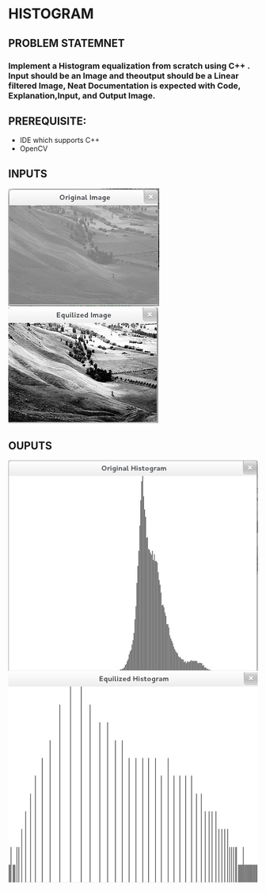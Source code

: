 # HISTOGRAM
## PROBLEM STATEMNET

### Implement a Histogram equalization from scratch using C++ .  Input should be an Image and theoutput should be a Linear filtered Image, Neat Documentation is expected with Code, Explanation,Input, and Output Image.

## PREREQUISITE:
* IDE which supports C++
* OpenCV 

## INPUTS
![](input(a).jpg)
![](input(b).jpg)

## OUPUTS
![](output(a).jpg)
![](output(b).jpg)
